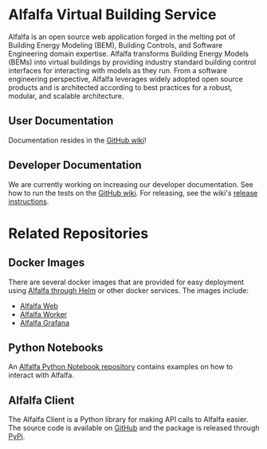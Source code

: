 # Alfalfa Virtual Building Service

Alfalfa is an open source web application forged in the melting pot of Building Energy Modeling (BEM), Building Controls, and Software Engineering domain expertise. Alfalfa transforms Building Energy Models (BEMs) into virtual buildings by providing industry standard building control interfaces for interacting with models as they run. From a software engineering perspective, Alfalfa leverages widely adopted open source products and is architected according to best practices for a robust, modular, and scalable architecture.

## User Documentation

Documentation resides in the [GitHub wiki](https://github.com/NREL/alfalfa/wiki)!

## Developer Documentation

We are currently working on increasing our developer documentation. See how to run the tests on the [GitHub wiki](https://github.com/NREL/alfalfa/wiki/Running-Tests). For releasing, see the wiki's [release instructions](https://github.com/NREL/alfalfa/wiki/Release-Instructions).

# Related Repositories

## Docker Images

There are several docker images that are provided for easy deployment using [Alfalfa through Helm](https://github.com/NREL/alfalfa-helm) or other docker services. The images include:

- [Alfalfa Web](https://hub.docker.com/repository/docker/nrel/alfalfa-web)
- [Alfalfa Worker](https://hub.docker.com/repository/docker/nrel/alfalfa-worker)
- [Alfalfa Grafana](https://hub.docker.com/repository/docker/nrel/alfalfa-grafana)

## Python Notebooks

An [Alfalfa Python Notebook repository](https://github.com/NREL/alfalfa-notebooks) contains examples on how to interact with Alfalfa.

## Alfalfa Client

The Alfalfa Client is a Python library for making API calls to Alfalfa easier. The source code is available on [GitHub](https://github.com/NREL/alfalfa-client) and the package is released through [PyPi](https://pypi.org/project/alfalfa-client/).
